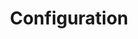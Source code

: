 ---
layout: posts_by_category
categories: configuration
title: Configuration
permalink: /category/configuration
---